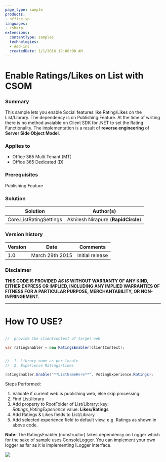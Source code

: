 ```yaml
---
page_type: sample
products:
- office-sp
languages:
- csharp
extensions:
  contentType: samples
  technologies:
  - Add-ins
  createdDate: 1/1/2016 12:00:00 AM
---
```

# Enable Ratings/Likes on List with CSOM #

### Summary ###
This sample lets you enable Social features like Rating/Likes on the List/Library. The dependency is on Publishing Feature. At the time of writing there is no method avaiable on Client SDK for .NET to set the Rating Functionality.
The implementation is a result of **reverse engineering** of  **Server Side Object Model**.



### Applies to ###
-  Office 365 Multi Tenant (MT)
-  Office 365 Dedicated (D)

### Prerequisites ###
Publishing Feature

### Solution ###
Solution | Author(s)
---------|----------
Core.ListRatingSettings | Akhilesh Nirapure (**RapidCircle**)

### Version history ###
Version  | Date | Comments
---------| -----| --------
1.0  | March 29th 2015 | Initial release

### Disclaimer ###
**THIS CODE IS PROVIDED *AS IS* WITHOUT WARRANTY OF ANY KIND, EITHER EXPRESS OR IMPLIED, INCLUDING ANY IMPLIED WARRANTIES OF FITNESS FOR A PARTICULAR PURPOSE, MERCHANTABILITY, OR NON-INFRINGEMENT.**


----------

# How TO USE? #


```C#

//  provide the clientcontext of target web 

var ratingEnabler = new RatingsEnabler(clientContext);


//  1. Library name as per locale
//  2. Experience Ratings/Likes

ratingEnabler.Enable("**ListNameHere**", VotingExperience.Ratings);

```


Steps Performed:

1. Validate if current web is publishing web, else skip processing.
2. Find List/library 
3. Add property to RootFolder of List/Library: key: *Ratings_VotingExperience* value: **Likes/Ratings**
4. Add Ratings & Likes fields to List/Library
5. Add selected experience field to default view, e.g. Ratings as shown in above code.


**Note:** The RatingsEnabler (constructor) takes dependency on Logger which for the sake of sample uses ConsoleLogger. You can implement your own logger as far as it is implementing ILogger interface. 

<img src="https://telemetry.sharepointpnp.com/pnp/samples/Core.ListRatingSettings" />